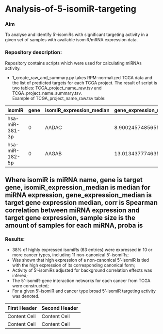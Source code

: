 # Analysis-of-5-isomiR-targeting
### Aim 
To analyse and identify 5’-isomiRs with significant targeting activity in a given set of samples with available isomiR/mRNA expression data.

### Repository description:
Repository contains scripts which were used for calculating miRNAs activity. 
- 1_create_raw_and_summary.py takes RPM-normalized TCGA data and the list of predicted targets for each TCGA project. The result of script is two tables: TCGA_project_name_raw.tsv and TCGA_project_name_summary.tsv.  
Example of TCGA_project_name_raw.tsv table:  
  
| isomiR | gene	| isomiR_expression_median | gene_expression_median |	corr | sample size | proba |  
| ------------- | ------------- | ------------- | ------------- | ------------- | ------------- | ------------- |  
| hsa-miR-381-3p|0 | AADAC | 8.90024574856556 |	0.845765094812417 |	-0.14747205 |	79 | 0.08140444164119565 |  
| hsa-miR-182-5p|0	| AAGAB	| 13.013437774635646 |	3.59722347655838 | 0.108154766 | 79 | 0.00013937321980098482 |    
Where isomiR is miRNA name, gene is target gene, isomiR_expression_median is median for miRNA expression, gene_expression_median is target gene expression median, corr is Spearman correlation between miRNA expression and target gene expression, sample size is the amount of samples for each miRNA, proba is
- 


### Results:
- 38% of highly expressed isomiRs (63 entries) were expressed in 10 or more cancer types, including 11 non-canonical 5’-isomiRs;  
- Was shown that high expression of a non-canonical 5’-isomiR is tied with the high expression of its corresponding canonical form;  
- Activity of 5’-isomiRs adjusted for background correlation effects was infered;  
- The 5’-isomiR-gene interaction networks for each cancer from TCGA were constructed;  
- For a given 5’-isomiR and cancer type broad 5’-isomiR targeting activity was denoted.  

| First Header  | Second Header |
| ------------- | ------------- |
| Content Cell  | Content Cell  |
| Content Cell  | Content Cell  |
